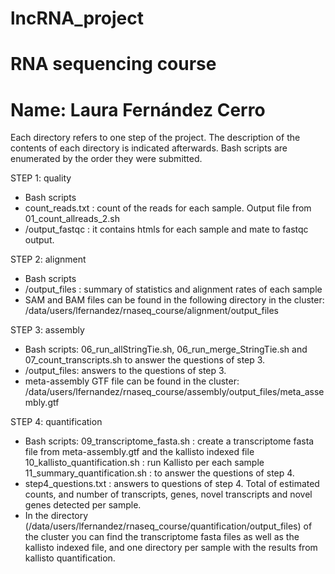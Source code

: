 # lncRNA_project
# RNA sequencing course
# Name: Laura Fernández Cerro

Each directory refers to one step of the project. The description of the contents of each directory is indicated afterwards.
Bash scripts are enumerated by the order they were submitted.

STEP 1: quality
- Bash scripts
- count_reads.txt : count of the reads for each sample. Output file from 01_count_allreads_2.sh
- /output_fastqc : it contains htmls for each sample and mate to fastqc output.
  
STEP 2: alignment
- Bash scripts
- /output_files : summary of statistics and alignment rates of each sample
- SAM and BAM files can be found in the following directory in the cluster: /data/users/lfernandez/rnaseq_course/alignment/output_files

STEP 3: assembly
- Bash scripts: 06_run_allStringTie.sh, 06_run_merge_StringTie.sh and 07_count_transcripts.sh to answer the questions of step 3.
- /output_files: answers to the questions of step 3.
- meta-assembly GTF file can be found in the cluster: /data/users/lfernandez/rnaseq_course/assembly/output_files/meta_assembly.gtf
        
STEP 4: quantification
- Bash scripts: 
  09_transcriptome_fasta.sh : create a transcriptome fasta file from meta-assembly.gtf and the kallisto indexed file
  10_kallisto_quantification.sh : run Kallisto per each sample
  11_summary_quantification.sh : to answer the questions of step 4.
- step4_questions.txt :  answers to questions of step 4. Total of estimated counts, and number of transcripts, genes, novel transcripts and novel genes detected per sample.
- In the directory (/data/users/lfernandez/rnaseq_course/quantification/output_files) of the cluster you can find the transcriptome fasta files as well as the kallisto indexed file, and one directory per sample with the results from kallisto quantification.


  
